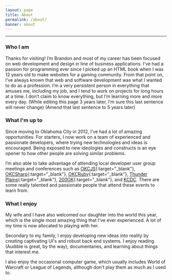 ```yaml
---
layout: page
title: About
permalink: /about/
banner: about
---
```

------

### Who I am

Thanks for visiting! I’m Brandon and most of my career has been focused on web development and design in line of business applications. I’ve had a passion for programming ever since I picked up an HTML book when I was 12 years old to make websites for a gaming community. From that point on, I’ve always known that web and software development was what I wanted to do as a profession. I’m a very persistent person in everything that amuses me, including my job, and I tend to work on projects for long hours at a time. I don’t claim to know everything, but I’m learning more and more every day. (While editing this page 3 years later, I’m sure this last sentence will never change) (Amend that last sentence to 5 years later)

### What I'm up to

Since moving to Oklahoma City in 2012, I’ve had a lot of amazing opportunities. For starters, I now work on a team of experienced and passionate developers, where trying new technologies and ideas is encouraged. Being exposed to new ideologies and constructs is an eye opener to how other people are solving similar problems.

I’m also able to take advantage of attending local developer user group meetings and conferences such as [OKCJS](http://okcjs.com/){:target="_blank"}, [OKCSharp](http://okcsharp.net/){:target="_blank"}, [OKCRuby](http://okcruby.org/){:target="_blank"}, [Thunder Plains](http://thunderplainsconf.com/){:target="_blank"}, [200OK](http://200ok.us/){:target="_blank"}, and [KCDC](http://www.kcdc.info/). There are some really talented and passionate people that attend these events to learn from.

### What I enjoy

My wife and I have also welcomed our daughter into the world this year, which is
the single most amazing thing that I've ever experienced. A lot of my time is now
allocated to playing with her.

Secondary to my family, I enjoy developing new ideas into reality by creating captivating UI's and robust back end systems. I enjoy reading (Audible is great, by the way), documentaries, and learning about things that interest me.

I also enjoy the occasional computer game, which usually includes World of Warcraft
or League of Legends, although don't play them as much as I used to.
